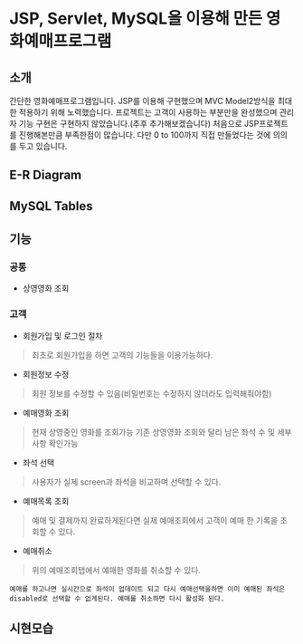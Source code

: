 # JSP, Servlet, MySQL을 이용해 만든 영화예매프로그램

## 소개
간단한 영화예매프로그램입니다. JSP를 이용해 구현했으며 MVC Model2방식을 최대한 적용하기 위해 노력했습니다.
프로젝트는 고객이 사용하는 부분만을 완성했으며 관리자 기능 구현은 구현하지 않았습니다.(추후 추가해보겠습니다) 처음으로 JSP프로젝트를 진행해본만큼 부족한점이 많습니다. 다만  0 to 100까지 직접 만들었다는 것에 의의를 두고 있습니다.

## E-R Diagram

## MySQL Tables

## 기능

### 공통
+ 상영영화 조회

### 고객
+ 회원가입 및 로그인 절차
> 최초로 회원가입을 하면 고객의 기능들을 이용가능하다.
+ 회원정보 수정
> 회원 정보를 수정할 수 있음(비밀번호는 수정하지 않더라도 입력해줘야함)
+ 예매영화 조회
> 현재 상영중인 영화를 조회가능 기존 상영영화 조회와 달리 남은 좌석 수 및 세부사항 확인가능
+ 좌석 선택
> 사용자가 실제 screen과 좌석을 비교하며 선택할 수 있다.
+ 예매목록 조회
> 예매 및 결제까지 완료하게된다면 실제 예매조회에서 고객이 예매 한 기록을 조회할 수 있다.
+ 예매취소
> 위의 예매조회탭에서 예매한 영화를 취소할 수 있다.
``` 
예매를 하고나면 실시간으로 좌석이 업데이트 되고 다시 예매선택을하면 이미 예매된 좌석은 disabled로 선택할 수 없게된다. 예매를 취소하면 다시 활성화 된다.
```
## 시현모습
